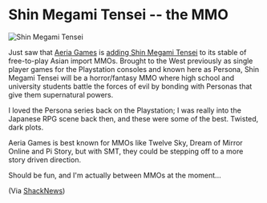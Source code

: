 # Shin Megami Tensei -- the MMO

![Shin Megami Tensei](http://www.shacknews.com/images/generated/4910c1d8f256c_featured_without_text_smt_pc.jpg)

Just saw that [Aeria Games](http://aeriagames.com) is [adding Shin Megami Tensei](http://www.shacknews.com/onearticle.x/55737) to its stable of free-to-play Asian import MMOs. Brought to the West previously as single player games for the Playstation consoles and known here as Persona, Shin Megami Tensei will be a horror/fantasy MMO where high school and university students battle the forces of evil by bonding with Personas that give them supernatural powers.

I loved the Persona series back on the Playstation; I was really into the Japanese RPG scene back then, and these were some of the best. Twisted, dark plots.

Aeria Games is best known for MMOs like Twelve Sky, Dream of Mirror Online and Pi Story, but with SMT, they could be stepping off to a more story driven direction.

Should be fun, and I'm actually between MMOs at the moment...

(Via [ShackNews](http://www.shacknews.com/))

